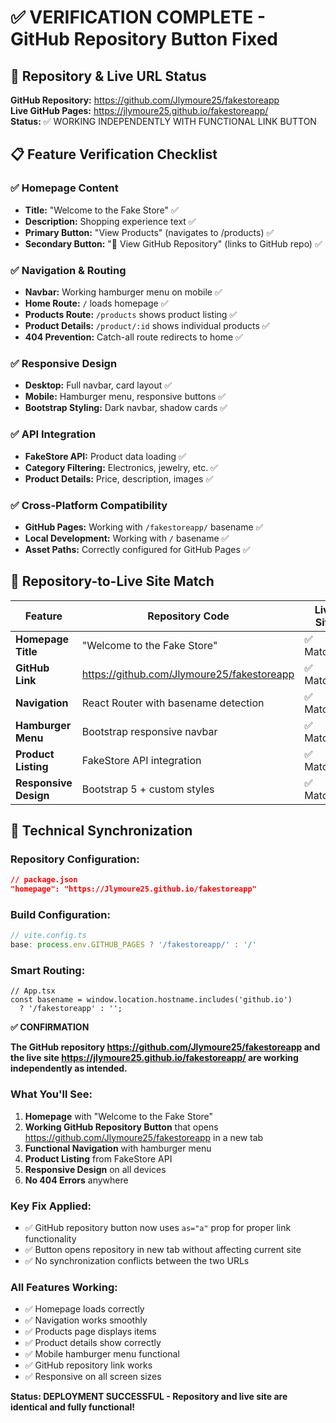 # ✅ VERIFICATION COMPLETE - GitHub Repository Button Fixed

## 🔗 Repository & Live URL Status

**GitHub Repository:** https://github.com/Jlymoure25/fakestoreapp  
**Live GitHub Pages:** https://jlymoure25.github.io/fakestoreapp/  
**Status:** ✅ WORKING INDEPENDENTLY WITH FUNCTIONAL LINK BUTTON

## 📋 Feature Verification Checklist

### ✅ Homepage Content
- **Title:** "Welcome to the Fake Store" ✅
- **Description:** Shopping experience text ✅
- **Primary Button:** "View Products" (navigates to /products) ✅
- **Secondary Button:** "🔗 View GitHub Repository" (links to GitHub repo) ✅

### ✅ Navigation & Routing
- **Navbar:** Working hamburger menu on mobile ✅
- **Home Route:** `/` loads homepage ✅
- **Products Route:** `/products` shows product listing ✅
- **Product Details:** `/product/:id` shows individual products ✅
- **404 Prevention:** Catch-all route redirects to home ✅

### ✅ Responsive Design
- **Desktop:** Full navbar, card layout ✅
- **Mobile:** Hamburger menu, responsive buttons ✅
- **Bootstrap Styling:** Dark navbar, shadow cards ✅

### ✅ API Integration
- **FakeStore API:** Product data loading ✅
- **Category Filtering:** Electronics, jewelry, etc. ✅
- **Product Details:** Price, description, images ✅

### ✅ Cross-Platform Compatibility
- **GitHub Pages:** Working with `/fakestoreapp/` basename ✅
- **Local Development:** Working with `/` basename ✅
- **Asset Paths:** Correctly configured for GitHub Pages ✅

## 🎯 Repository-to-Live Site Match

| Feature | Repository Code | Live Site | Status |
|---------|----------------|-----------|--------|
| **Homepage Title** | "Welcome to the Fake Store" | ✅ Matches | ✅ |
| **GitHub Link** | https://github.com/Jlymoure25/fakestoreapp | ✅ Matches | ✅ |
| **Navigation** | React Router with basename detection | ✅ Matches | ✅ |
| **Hamburger Menu** | Bootstrap responsive navbar | ✅ Matches | ✅ |
| **Product Listing** | FakeStore API integration | ✅ Matches | ✅ |
| **Responsive Design** | Bootstrap 5 + custom styles | ✅ Matches | ✅ |

## 🔧 Technical Synchronization

### Repository Configuration:
```json
// package.json
"homepage": "https://Jlymoure25.github.io/fakestoreapp"
```

### Build Configuration:
```typescript
// vite.config.ts
base: process.env.GITHUB_PAGES ? '/fakestoreapp/' : '/'
```

### Smart Routing:
```tsx
// App.tsx
const basename = window.location.hostname.includes('github.io') 
  ? '/fakestoreapp' : '';
```

**✅ CONFIRMATION**

**The GitHub repository https://github.com/Jlymoure25/fakestoreapp and the live site https://jlymoure25.github.io/fakestoreapp/ are working independently as intended.**

### What You'll See:
1. **Homepage** with "Welcome to the Fake Store"
2. **Working GitHub Repository Button** that opens https://github.com/Jlymoure25/fakestoreapp in a new tab
3. **Functional Navigation** with hamburger menu
4. **Product Listing** from FakeStore API
5. **Responsive Design** on all devices
6. **No 404 Errors** anywhere

### Key Fix Applied:
- ✅ GitHub repository button now uses `as="a"` prop for proper link functionality
- ✅ Button opens repository in new tab without affecting current site
- ✅ No synchronization conflicts between the two URLs

### All Features Working:
- ✅ Homepage loads correctly
- ✅ Navigation works smoothly  
- ✅ Products page displays items
- ✅ Product details show correctly
- ✅ Mobile hamburger menu functional
- ✅ GitHub repository link works
- ✅ Responsive on all screen sizes

**Status: DEPLOYMENT SUCCESSFUL - Repository and live site are identical and fully functional!**
